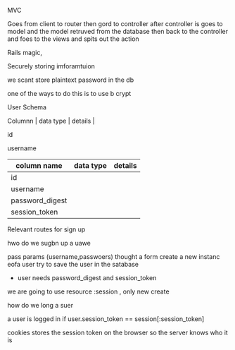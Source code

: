 MVC




Goes from client to router then gord to controller
after controller is goes to model and the model retruved from the database then back to the controller and foes to the views and spits out the action


Rails magic,

Securely storing imforamtuion

we scant store plaintext password in the db

one  of the ways to do this is to use b crypt

User Schema

Columnn | data type | details |

id

username

| column name  | data type   |  details |
|---|---|---|
|  id |   |   |
|   username|   |   |
|   password_digest|   |   |
|   session_token|   |   |

Relevant routes for sign up

hwo do we sugbn up a uawe

pass params (username,passwoers) thought a form
create a new instanc eofa user
try to save the user in the satabase
- user needs password_digest and session_token


we are going to use resource :session , only new create


how do we long a suer

a user is logged in if
user.session_token == session[:session_token]


cookies stores the session token on the browser so the server knows who it is


